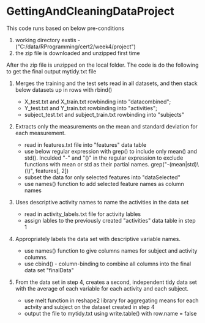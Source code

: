 # GettingAndCleaningDataProject

This code runs based on below pre-conditions

1) working directory exstis - ("C:/data/RProgramming/cert2/week4/project")
2) the zip file is downloaded and unzipped first time

After the zip file is unzipped on the local folder. The code is do the following to get the final output mytidy.txt file

1.	Merges the training and the test sets 
    read in all datasets, and then
    stack below datasets up in rows with rbind()
    - X_test.txt and X_train.txt rowbinding into "datacombined"; 
    - Y_test.txt and Y_train.txt rowbinding into "activities";
    - subject_test.txt and subject_train.txt rowbinding into "subjects"
    
2.	Extracts only the measurements on the mean and standard deviation for each measurement.
    - read in features.txt file into "features" data table
    - use below regular expression with grep() to include only mean() and std(). Inculded "-" and "()" in the regular expression to exclude functions with mean or std as their partial names.
          grep("-(mean|std)\\(\\)", features[, 2])
    - subset the data for only selected features into "dataSelected"
    - use names() function to add selected feature names as column names
  
3.	Uses descriptive activity names to name the activities in the data set
    - read in activity_labels.txt file for activity lables
    - assign lables to the previously created "activities" data table in step 1
    
4.	Appropriately labels the data set with descriptive variable names.
    - use names() function to give columns names for subject and activity columns.
    - use cbind() - column-binding to combine all columns into the final data set "finalData"
    
5.	From the data set in step 4, creates a second, independent tidy data set with the average of each variable for each activity and each subject.
    - use melt function in reshape2 library for aggregating means for each actvity and subject on the dataset created in step 4
    - output the file to mytidy.txt using write.table() with row.name = false
